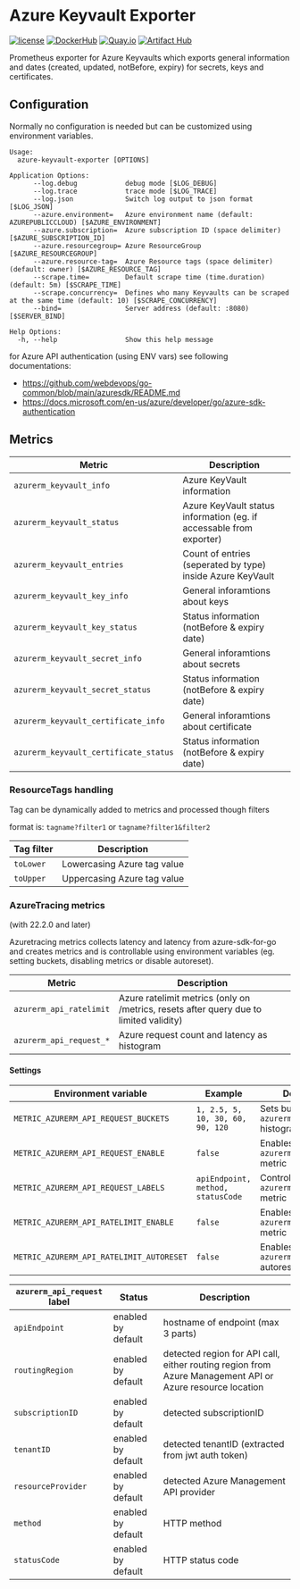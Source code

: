 # Azure Keyvault Exporter

[![license](https://img.shields.io/github/license/webdevops/azure-keyvault-exporter.svg)](https://github.com/webdevops/azure-keyvault-exporter/blob/master/LICENSE)
[![DockerHub](https://img.shields.io/badge/DockerHub-webdevops%2Fazure--keyvault--exporter-blue)](https://hub.docker.com/r/webdevops/azure-keyvault-exporter/)
[![Quay.io](https://img.shields.io/badge/Quay.io-webdevops%2Fazure--keyvault--exporter-blue)](https://quay.io/repository/webdevops/azure-keyvault-exporter)
[![Artifact Hub](https://img.shields.io/endpoint?url=https://artifacthub.io/badge/repository/azure-keyvault-exporter)](https://artifacthub.io/packages/search?repo=azure-keyvault-exporter)

Prometheus exporter for Azure Keyvaults which exports general information and dates (created, updated, notBefore, expiry) for secrets, keys and certificates.

## Configuration

Normally no configuration is needed but can be customized using environment variables.

```
Usage:
  azure-keyvault-exporter [OPTIONS]

Application Options:
      --log.debug            debug mode [$LOG_DEBUG]
      --log.trace            trace mode [$LOG_TRACE]
      --log.json             Switch log output to json format [$LOG_JSON]
      --azure.environment=   Azure environment name (default: AZUREPUBLICCLOUD) [$AZURE_ENVIRONMENT]
      --azure.subscription=  Azure subscription ID (space delimiter) [$AZURE_SUBSCRIPTION_ID]
      --azure.resourcegroup= Azure ResourceGroup [$AZURE_RESOURCEGROUP]
      --azure.resource-tag=  Azure Resource tags (space delimiter) (default: owner) [$AZURE_RESOURCE_TAG]
      --scrape.time=         Default scrape time (time.duration) (default: 5m) [$SCRAPE_TIME]
      --scrape.concurrency=  Defines who many Keyvaults can be scraped at the same time (default: 10) [$SCRAPE_CONCURRENCY]
      --bind=                Server address (default: :8080) [$SERVER_BIND]

Help Options:
  -h, --help                 Show this help message
```

for Azure API authentication (using ENV vars) see following documentations:
- https://github.com/webdevops/go-common/blob/main/azuresdk/README.md
- https://docs.microsoft.com/en-us/azure/developer/go/azure-sdk-authentication

## Metrics

| Metric                                 | Description                                                         |
|----------------------------------------|---------------------------------------------------------------------|
| `azurerm_keyvault_info`                | Azure KeyVault information                                          |
| `azurerm_keyvault_status`              | Azure KeyVault status information (eg. if accessable from exporter) |
| `azurerm_keyvault_entries`             | Count of entries (seperated by type) inside Azure KeyVault          |
| `azurerm_keyvault_key_info`            | General inforamtions about keys                                     |
| `azurerm_keyvault_key_status`          | Status information (notBefore & expiry date)                        |
| `azurerm_keyvault_secret_info`         | General inforamtions about secrets                                  |
| `azurerm_keyvault_secret_status`       | Status information (notBefore & expiry date)                        |
| `azurerm_keyvault_certificate_info`    | General inforamtions about certificate                              |
| `azurerm_keyvault_certificate_status`  | Status information (notBefore & expiry date)                        |

### ResourceTags handling

Tag can be dynamically added to metrics and processed though filters

format is: `tagname?filter1` or `tagname?filter1&filter2`

| Tag filter | Description                 |
|------------|-----------------------------|
| `toLower`  | Lowercasing Azure tag value |
| `toUpper`  | Uppercasing Azure tag value |

### AzureTracing metrics

(with 22.2.0 and later)

Azuretracing metrics collects latency and latency from azure-sdk-for-go and creates metrics and is controllable using
environment variables (eg. setting buckets, disabling metrics or disable autoreset).

| Metric                                   | Description                                                                            |
|------------------------------------------|----------------------------------------------------------------------------------------|
| `azurerm_api_ratelimit`                  | Azure ratelimit metrics (only on /metrics, resets after query due to limited validity) |
| `azurerm_api_request_*`                  | Azure request count and latency as histogram                                           |

#### Settings

| Environment variable                     | Example                            | Description                                                    |
|------------------------------------------|------------------------------------|----------------------------------------------------------------|
| `METRIC_AZURERM_API_REQUEST_BUCKETS`     | `1, 2.5, 5, 10, 30, 60, 90, 120`   | Sets buckets for `azurerm_api_request` histogram metric        |
| `METRIC_AZURERM_API_REQUEST_ENABLE`      | `false`                            | Enables/disables `azurerm_api_request_*` metric                |
| `METRIC_AZURERM_API_REQUEST_LABELS`      | `apiEndpoint, method, statusCode`  | Controls labels of `azurerm_api_request_*` metric              |
| `METRIC_AZURERM_API_RATELIMIT_ENABLE`    | `false`                            | Enables/disables `azurerm_api_ratelimit` metric                |
| `METRIC_AZURERM_API_RATELIMIT_AUTORESET` | `false`                            | Enables/disables `azurerm_api_ratelimit` autoreset after fetch |


| `azurerm_api_request` label | Status             | Description                                                                                              |
|-----------------------------|--------------------|----------------------------------------------------------------------------------------------------------|
| `apiEndpoint`               | enabled by default | hostname of endpoint (max 3 parts)                                                                       |
| `routingRegion`             | enabled by default | detected region for API call, either routing region from Azure Management API or Azure resource location |
| `subscriptionID`            | enabled by default | detected subscriptionID                                                                                  |
| `tenantID`                  | enabled by default | detected tenantID (extracted from jwt auth token)                                                        |
| `resourceProvider`          | enabled by default | detected Azure Management API provider                                                                   |
| `method`                    | enabled by default | HTTP method                                                                                              |
| `statusCode`                | enabled by default | HTTP status code                                                                                         |
